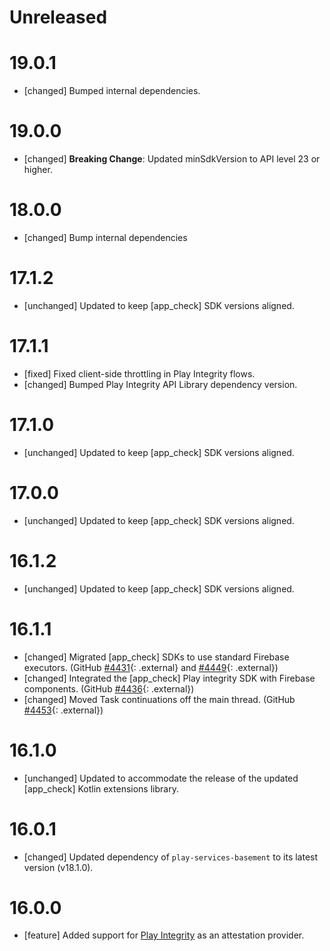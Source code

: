 # Unreleased


# 19.0.1
* [changed] Bumped internal dependencies.

# 19.0.0
* [changed] **Breaking Change**: Updated minSdkVersion to API level 23 or higher.

# 18.0.0
* [changed] Bump internal dependencies

# 17.1.2
* [unchanged] Updated to keep [app_check] SDK versions aligned.

# 17.1.1
* [fixed] Fixed client-side throttling in Play Integrity flows.
* [changed] Bumped Play Integrity API Library dependency version.

# 17.1.0
* [unchanged] Updated to keep [app_check] SDK versions aligned.

# 17.0.0
* [unchanged] Updated to keep [app_check] SDK versions aligned.

# 16.1.2
* [unchanged] Updated to keep [app_check] SDK versions aligned.

# 16.1.1
* [changed] Migrated [app_check] SDKs to use standard Firebase executors. (GitHub
  [#4431](//github.com/firebase/firebase-android-sdk/issues/4431){: .external} and
  [#4449](//github.com/firebase/firebase-android-sdk/issues/4449){: .external})
* [changed] Integrated the [app_check] Play integrity SDK with Firebase components. (GitHub
  [#4436](//github.com/firebase/firebase-android-sdk/issues/4436){: .external})
* [changed] Moved Task continuations off the main thread. (GitHub
  [#4453](//github.com/firebase/firebase-android-sdk/issues/4453){: .external})

# 16.1.0
* [unchanged] Updated to accommodate the release of the updated [app_check] Kotlin extensions
  library.

# 16.0.1
* [changed] Updated dependency of `play-services-basement` to its latest version (v18.1.0).

# 16.0.0
* [feature] Added support for [Play Integrity](https://developer.android.com/google/play/integrity)
  as an attestation provider.

